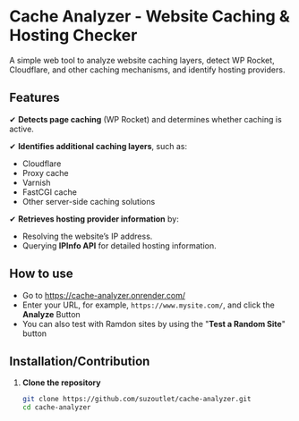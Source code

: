 # Cache Analyzer - Website Caching & Hosting Checker

A simple web tool to analyze website caching layers, detect WP Rocket, Cloudflare, and other caching mechanisms, and identify hosting providers.

## Features

✔ **Detects page caching** (WP Rocket) and determines whether caching is active.

✔ **Identifies additional caching layers**, such as:
   - Cloudflare  
   - Proxy cache  
   - Varnish  
   - FastCGI cache  
   - Other server-side caching solutions  

✔ **Retrieves hosting provider information** by:
   - Resolving the website’s IP address.  
   - Querying **IPInfo API** for detailed hosting information.  

## How to use
- Go to https://cache-analyzer.onrender.com/
- Enter your URL, for example, `https://www.mysite.com/`, and click the **Analyze** Button
- You can also test with Ramdon sites by using the "**Test a Random Site**" button

##  Installation/Contribution

1. **Clone the repository**  
   ```bash
   git clone https://github.com/suzoutlet/cache-analyzer.git
   cd cache-analyzer
